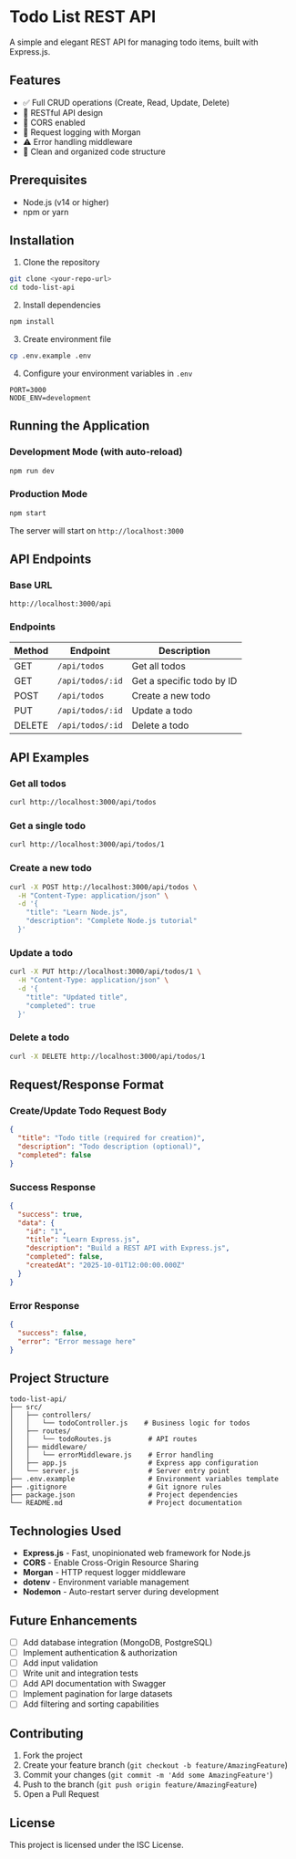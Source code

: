 # Todo List REST API

A simple and elegant REST API for managing todo items, built with Express.js.

## Features

- ✅ Full CRUD operations (Create, Read, Update, Delete)
- 🚀 RESTful API design
- 🔄 CORS enabled
- 📝 Request logging with Morgan
- ⚠️ Error handling middleware
- 🎨 Clean and organized code structure

## Prerequisites

- Node.js (v14 or higher)
- npm or yarn

## Installation

1. Clone the repository
```bash
git clone <your-repo-url>
cd todo-list-api
```

2. Install dependencies
```bash
npm install
```

3. Create environment file
```bash
cp .env.example .env
```

4. Configure your environment variables in `.env`
```
PORT=3000
NODE_ENV=development
```

## Running the Application

### Development Mode (with auto-reload)
```bash
npm run dev
```

### Production Mode
```bash
npm start
```

The server will start on `http://localhost:3000`

## API Endpoints

### Base URL
```
http://localhost:3000/api
```

### Endpoints

| Method | Endpoint | Description |
|--------|----------|-------------|
| GET | `/api/todos` | Get all todos |
| GET | `/api/todos/:id` | Get a specific todo by ID |
| POST | `/api/todos` | Create a new todo |
| PUT | `/api/todos/:id` | Update a todo |
| DELETE | `/api/todos/:id` | Delete a todo |

## API Examples

### Get all todos
```bash
curl http://localhost:3000/api/todos
```

### Get a single todo
```bash
curl http://localhost:3000/api/todos/1
```

### Create a new todo
```bash
curl -X POST http://localhost:3000/api/todos \
  -H "Content-Type: application/json" \
  -d '{
    "title": "Learn Node.js",
    "description": "Complete Node.js tutorial"
  }'
```

### Update a todo
```bash
curl -X PUT http://localhost:3000/api/todos/1 \
  -H "Content-Type: application/json" \
  -d '{
    "title": "Updated title",
    "completed": true
  }'
```

### Delete a todo
```bash
curl -X DELETE http://localhost:3000/api/todos/1
```

## Request/Response Format

### Create/Update Todo Request Body
```json
{
  "title": "Todo title (required for creation)",
  "description": "Todo description (optional)",
  "completed": false
}
```

### Success Response
```json
{
  "success": true,
  "data": {
    "id": "1",
    "title": "Learn Express.js",
    "description": "Build a REST API with Express.js",
    "completed": false,
    "createdAt": "2025-10-01T12:00:00.000Z"
  }
}
```

### Error Response
```json
{
  "success": false,
  "error": "Error message here"
}
```

## Project Structure

```
todo-list-api/
├── src/
│   ├── controllers/
│   │   └── todoController.js    # Business logic for todos
│   ├── routes/
│   │   └── todoRoutes.js         # API routes
│   ├── middleware/
│   │   └── errorMiddleware.js    # Error handling
│   ├── app.js                    # Express app configuration
│   └── server.js                 # Server entry point
├── .env.example                  # Environment variables template
├── .gitignore                    # Git ignore rules
├── package.json                  # Project dependencies
└── README.md                     # Project documentation
```

## Technologies Used

- **Express.js** - Fast, unopinionated web framework for Node.js
- **CORS** - Enable Cross-Origin Resource Sharing
- **Morgan** - HTTP request logger middleware
- **dotenv** - Environment variable management
- **Nodemon** - Auto-restart server during development

## Future Enhancements

- [ ] Add database integration (MongoDB, PostgreSQL)
- [ ] Implement authentication & authorization
- [ ] Add input validation
- [ ] Write unit and integration tests
- [ ] Add API documentation with Swagger
- [ ] Implement pagination for large datasets
- [ ] Add filtering and sorting capabilities

## Contributing

1. Fork the project
2. Create your feature branch (`git checkout -b feature/AmazingFeature`)
3. Commit your changes (`git commit -m 'Add some AmazingFeature'`)
4. Push to the branch (`git push origin feature/AmazingFeature`)
5. Open a Pull Request

## License

This project is licensed under the ISC License.

